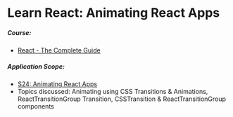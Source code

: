 # Learn React: Animating React Apps

##### Course:

- [React - The Complete Guide](https://www.udemy.com/course/react-the-complete-guide-incl-redux)

##### Application Scope:

- [S24: Animating React Apps](https://dolomite-lynx-7a2.notion.site/S24-Animating-React-Apps-48eef36c5dcb4d578b779d2560c9d240)
- Topics discussed: Animating using CSS Transitions & Animations, ReactTransitionGroup Transition, CSSTransition & ReactTransitionGroup components
